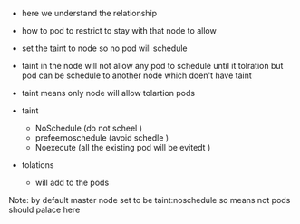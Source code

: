 
- here we understand the relationship
- how to pod to restrict to stay with that node to allow


- set the taint to node so no pod will schedule
- taint in the node will not allow any pod to schedule until it tolration but pod can be schedule to another node which doen't have taint
- taint means only node will allow tolartion pods


- taint
    - NoSchedule (do not scheel )
    - prefeernoschedule (avoid schedle )
    - Noexecute (all the existing pod will be evitedt )

- tolations
    - will add to the pods


Note: by default master node set to be taint:noschedule so means not pods should palace here 